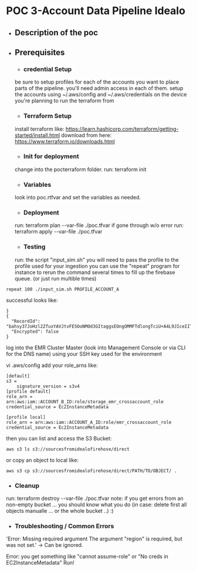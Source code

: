 # POC 3-Account Data Pipeline Idealo

* ## Description of the poc 

* ## Prerequisites 
  * ### credential Setup
  be sure to setup profiles for each of the accounts you want to place parts of the pipeline. 
  you'll need admin access in each of them. setup the accounts using ~/.aws/config and ~/.aws/credentials
  on the device you're planning to run the terraform from
  * ### Terraform Setup
  install terraform like: https://learn.hashicorp.com/terraform/getting-started/install.html 
  download from here: https://www.terraform.io/downloads.html 

  * ### Init for deployment
  change into the pocterraform folder. 
  run: terraform init
  * ### Variables
  look into poc.rtfvar and set the variables as needed. 
  * ### Deployment
  run: terraform plan --var-file ./poc.tfvar
  if gone through w/o error
  run: terraform apply --var-file ./poc.tfvar
  * ### Testing
  run: the script "input_sim.sh" 
  you will need to pass the profile to the profile used for your ingestion
    you can use  the "repeat" program for instance to rerun the command several times to fill up the firebase queue. (or just run multible times)

```
repeat 100 ./input_sim.sh PROFILE_ACCOUNT_A
```


successful looks like: 
  ```
}
{
    "RecordId": "bahsy37JoHzl2ZfuxYAVJtvFE5OoNMOd3GItaggsEOngOMMFTdlongTciU+A4L9JIceIITi1qeT9bczBJnj2wnANeATJXqf7JqGmy+zaMkaYWzt8aIkUbdCznMcOmSwPUVyLgjdXdoqz2EmePh7ty1UU0AGxa6sJ00M8uwn33AnksXLNX1dqLODv/ruamKinAvgS0Af4ZXTWr0s+Q+2wUbT1QTbZK5rf",
    "Encrypted": false
}
  ```

  log into the EMR Cluster Master (look into Management Console or via CLI for the DNS name) using your SSH key used for the environment

  vi .aws/config 
add your role_arns like: 

```
[default]
s3 =
    signature_version = s3v4
[profile default]
role_arn = arn:aws:iam::ACCOUNT_B_ID:role/storage_emr_crossaccount_role
credential_source = Ec2InstanceMetadata

[profile local]
role_arn = arn:aws:iam::ACCOUNT_A_ID:role/emr_crossaccount_role
credential_source = Ec2InstanceMetadata
```
then you can list and access the S3 Bucket:

```
aws s3 ls s3://sourcesfromidealofirehose/direct
```

or copy an object to local like: 
```
aws s3 cp s3://sourcesfromidealofirehose/direct/PATH/TO/OBJECT/ .
```

  * ### Cleanup
  run: terraform destroy --var-file ./poc.tfvar
  note: if you get errors from an non-empty bucket ... you should know what you do (in case: delete first all objects manualle ... or the whole bucket ..) :) 

  * ### Troubleshooting / Common Errors
  'Error: Missing required argument
  The argument "region" is required, but was not set.'
  -> Can be ignored.

  Error: you get something like "cannot assume-role" or "No creds in EC2InstanceMetadata" 
  Run! 
  